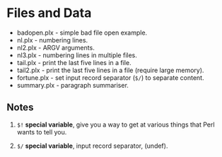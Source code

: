# Files and Data

* badopen.plx - simple bad file open example.
* nl.plx - numbering lines.
* nl2.plx - ARGV arguments.
* nl3.plx - numbering lines in multiple files.
* tail.plx - print the last five lines in a file.
* tail2.plx - print the last five lines in a file (require large memory).
* fortune.plx - set input record separator (`$/`) to separate content.
* summary.plx - paragraph summariser.

## Notes

1. `$!` **special variable**, give you a way to get at various things that 
   Perl wants to tell you.
   
2. `$/` **special variable**, input record separator, (undef).

